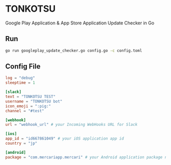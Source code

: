 # TONKOTSU

Google Play Application & App Store Application Update Checker in Go

## Run

```bash
go run googleplay_update_checker.go config.go -c config.toml
```

## Config File

```toml
log = "debug"
sleeptime = 1

[slack]
text = "TONKOTSU TEST"
username = "TONKOTSU bot"
icon_emoji = ":pig:"
channel = "#test"

[webhook]
url = "webhook_url" # your Incoming WebHooks URL for Slack

[ios]
app_id = "id667861049" # your iOS application app id
country = "jp"

[android]
package = "com.mercariapp.mercari" # your Android application package name

```
